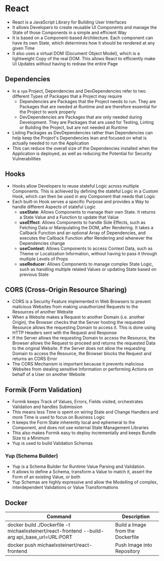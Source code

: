 # React

- React is a JavaScript Library for Building User Interfaces
- It allows Developers to create reusable UI Components and manage the State of those Components in a simple and efficient Way
- It is based on a Component-based Architecture. Each component can have its own State, which determines how it should be rendered at any given Time
- It also uses a virtual DOM (Document Object Model), which is a lightweight Copy of the real DOM. This allows React to efficiently make UI Updates without having to redraw the entire Page

## Dependencies

- In a `npm` Project, Dependencies and DevDependencies refer to two different Types of Packages that a Project may require
  - Dependencies are Packages that the Project needs to run. They are Packages that are needed at Runtime and are therefore essential for the Project to work properly
  - DevDependencies are Packages that are only needed during Development. They are Packages that are used for Testing, Linting or Building the Project, but are not needed at Runtime
- Listing Packages as DevDependencies rather than Dependencies can help keep the Project's Dependencies lean and focused on what is actually needed to run the Application
- This can reduce the overall size of the Dependencies installed when the Application is deployed, as well as reducing the Potential for Security Vulnerabilities

## Hooks

- Hooks allow Developers to reuse stateful Logic across multiple Components. This is achieved by defining the stateful Logic in a Custom Hook, which can then be used in any Component that needs that Logic
- Each built-in Hook serves a specific Purpose and provides a Way to handle different Aspects of stateful Logic
  - **useState**: Allows Components to manage their own State. It returns a State Value and a Function to update that Value
  - **useEffect**: Allows Components to handle Side Effects, such as Fetching Data or Manipulating the DOM, after Rendering. It takes a Callback Function and an optional Array of Dependencies, and executes the Callback Function after Rendering and whenever the Dependencies change
  - **useContext**: Allows Components to access Context Data, such as Theme or Localization Information, without having to pass it through multiple Levels of Props
  - **useReducer**: Allows Components to manage complex State Logic, such as handling multiple related Values or updating State based on previous State

## CORS (Cross-Origin Resource Sharing)

- CORS is a Security Feature implemented in Web Browsers to prevent malicious Websites from making unauthorized Requests to the Resources of another Website
- When a Website makes a Request to another Domain (i.e. another Origin), the Browser checks that the Server hosting the requested Resource allows the requesting Domain to access it. This is done using HTTP Headers sent with the Request and Response
- If the Server allows the requesting Domain to access the Resource, the Browser allows the Request to proceed and returns the requested Data to the original Website. If the Server does not allow the requesting Domain to access the Resource, the Browser blocks the Request and returns an CORS Error
- The CORS Mechanism is important because it prevents malicious Websites from stealing sensitive Information or performing Actions on behalf of a User on another Website

## Formik (Form Validation)

- Formik keeps Track of Values, Errors, Fields visited, orchestrates Validation and handles Submission
- This means less Time is spent on wiring State and Change Handlers and more Time is used to focus on Business Logic
- It keeps the Form State inherently local and ephemeral to the Component, and does not use external State Management Libraries
- This also makes Formik easy to deploy incrementally and keeps Bundle Size to a Minimum
- Yup is used to build Validation Schemas

### Yup (Schema Builder)

- Yup is a Schema Builder for Runtime Value Parsing and Validation.
- It allows to define a Schema, transform a Value to match it, assert the Form of an existing Value, or both
- Yup Schemas are highly expressive and allow the Modelling of complex, interdependent Validations or Value Transformations

## Docker

| Command                                                                                        | Description                       |
| ---------------------------------------------------------------------------------------------- | --------------------------------- |
| docker build ./Dockerfile -t michaelxsteinert/react-frontend --build-arg api_base_url=URL:PORT | Build a Image from the Dockerfile |
| docker push michaelxsteinert/react-frontend                                                    | Push Image into Repository        |
